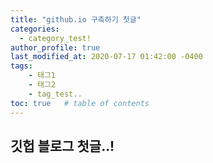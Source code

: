 ```yaml
---
title: "github.io 구축하기 첫글"
categories: 
  - category_test!
author_profile: true
last_modified_at: 2020-07-17 01:42:00 -0400
tags:
    - 태그1
    - 태그2
    - tag_test..
toc: true   # table of contents
---
```


<h2> 깃헙 블로그 첫글..! </h2>
